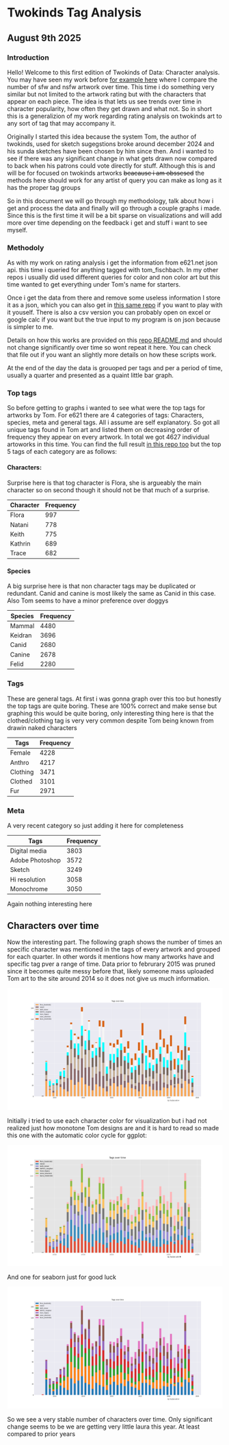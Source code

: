 # Twokinds Tag Analysis

## August 9th 2025

### Introduction

Hello! Welcome to this first edition of Twokinds of Data: Character analysis. You may have seen my work before [for example here](https://github.com/Technic-bot/tk_rating_analysis/blob/main/posts/Lewd_monitor_01_07_2025.md) where I compare the number of sfw and nsfw artwork over time. This time i do something very similar but not limited to the artwork rating but with the characters that appear on each piece.
The idea is that lets us see trends over time in character popularity, how often they get drawn and what not.
So in short this is a generalizion of my work regarding rating analysis on twokinds art to any sort of tag that may accompany it.

Originally I started this idea because the system Tom, the author of twokinds, used for sketch sugegstions broke around december 2024 and his sunda sketches have been chosen by him since then. 
And i wanted to see if there was any significant change in what gets drawn now compared to back when his patrons could vote directly for stuff.
Although this is and will be for focused on twokinds artworks ~~beacause i am obssesed~~ the methods here should work for any artist of query you can make as long as it has the proper tag groups

So in this document we will go through my methodology, talk about how i get and process the data and finally will go through a couple graphs i made. Since this is the first time it will be a bit sparse on visualizations and will add more over time depending on the feedback i get and stuff i want to see myself.

### Methodoly

As with my work on rating analysis i get the information from e621.net json api. this time i queried for anything tagged with tom_fischbach.
In my other repos i usually did used different queries for color and non color art but this time wanted to get everything under Tom's name for starters.

Once i get the data from there and remove some useless information I store it as a json, which you can also get in [this same repo](../data/2025/tom-26-jul-25.json) if you want to play with it youself.
There is also a csv version you can probably open on excel or google calc if you want but the true input to my program is on json because is simpler to me.

Details on how this works are provided on this [repo README.md](../README.md) and should not change significantly over time so wont repeat it here. You can check that file out if you want an slightly more details on how these scripts work. 

At the end of the day the data is grouoped per tags and per a period of time, usually a quarter and presented as a quaint little bar graph.

### Top tags

So before getting to graphs i wanted to see what were the top tags for artworks by Tom.
For e621 there are 4 categories of tags: Characters, species, meta and general tags. All i assume are self explanatory. 
So got all unique tags found in Tom art and listed them  on decreasing order of frequency they appear on every artwork.
In total we got 4627 individual artoworks in this time. You can find the full result [in this repo  too](results/top_tags/tom_fischbach/) but the top 5 tags of each category are as follows:

#### Characters:

Surprise here is that tog character is Flora, she is argueably the main character so on second though it should not be that much of a surprise.

| Character | Frequency |
| --------- | --------- |
|   Flora   |   997     |
|   Natani  |   778     |
|   Keith   |   775     |
|   Kathrin |   689     |
|   Trace   |   682     |

#### Species

A big surprise here is that non character tags may be duplicated or redundant. Canid and canine is most likely the same as Canid in this case. Also Tom seems to have a minor preference over doggys

| Species | Frequency |
| --------- | --------- |
|   Mammal  |   4480     |
|   Keidran |   3696     |
|   Canid   |   2680     |
|   Canine  |   2678     |
|   Felid  |   2280     |

### Tags
These are general tags. At first i was gonna graph over this too but honestly the top tags are quite boring. These are 100% correct and make sense but graphing this would be quite boring, only interesting thing here is that the clothed/clothing tag is very very common despite Tom being known from drawin naked characters

|   Tags        |   Frequency   |
|   ----        |   -----   |
|   Female      |   4228    |
|   Anthro      |   4217    |
|   Clothing    |   3471    |
|   Clothed     |   3101    |
|   Fur         |   2971    |

### Meta
A very recent category so just adding it here for completeness

|   Tags        |   Frequency   |
|   ----        |   -----   |
|   Digital media      |   3803    |
|   Adobe Photoshop      |   3572    |
|   Sketch      |   3249    |
|   Hi resolution     |   3058    |
|   Monochrome         |   3050    |

Again nothing interesting here

## Characters over time
Now the interesting part. The following graph shows the number of times an specific character was mentioned in the tags of every artwork and grouped for each quarter. 
In other words it mentions how many artworks have and specific tag pver a range of time.
Data prior to februrary 2015 was pruned since it becomes quite messy before that, likely someone mass uploaded Tom art to the site around 2014 so it does not give us much information.

![Graph here](../results/graphs/tom_fischbach/ago-2025/tags_over_time.png "Characters over time")

Initially i tried to use each character color for visualization but i had not realized just how monotone Tom designs are and it is hard to read so made this one with the automatic color cycle for ggplot:

![Graph here](../results/graphs/tom_fischbach/ago-2025/autotags_over_time.png "Characters over time")

And one for seaborn just for good luck

![Graph here](../results/graphs/tom_fischbach/ago-2025/seaborntags_over_time.png "Characters over time")

So we see a very stable number of characters over time. Only significant change seems to be we are getting very little laura this year. At least compared to prior years
